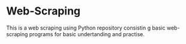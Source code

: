 # Web-Scraping
This is a web scraping using Python repository consistin g basic web-scraping programs for basic undertanding and practise.
